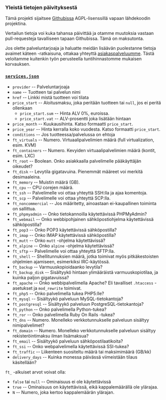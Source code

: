 ### Yleistä tietojen päivityksestä

Tämä projekti sijaitsee [Githubissa](https://github.com/sendanor/hostingvertailu.info) AGPL-lisenssillä vapaan lähdekoodin projektina.

Vertailun tietoja voi kuka tahansa päivittää ja otamme muutoksia vastaan pull-requesteja tavalliseen tapaan Githubissa. Tämä on maksutonta.

Jos olette palveluntarjoaja ja haluatte meidän lisäävän puolestanne tietoja avaimet käteen -ratkaisuna, ottakaa yhteyttä 
[asiakaspalveluumme](https://ohjelmistoarkkitehti.fi/). Tästä veloitamme kuitenkin työn perusteella tuntihinnastomme 
mukaisen korvauksen.

### [`services.json`](https://github.com/sendanor/hostingvertailu.info/blob/master/docs/_data/services.json)

 * `provider` -- Palveluntarjoaja
 * `name` -- Tuotteen tai palvelun nimi
 * `href` -- Linkki mistä tuotteen voi tilata
 * `price_start` -- Aloitusmaksu, joka peritään tuotteen tai `null`, jos ei peritä ollenkaan
   * `price_start.sum` -- Hinta ALV 0%, euroissa.
   * `price_start.vat` -- ALV-prosentti joka lisätään hintaan
 * `price_month` -- Kuukausihinta. Katso formaatti `price_start`.
 * `price_year` -- Hinta kerralla koko vuodesta. Katso formaatti `price_start`.
 * `conditions` -- Jos tuotteessa/palvelussa on ehtoja
 * `ft_virtuals` -- Numero. Virtuaalipalvelimien määrä (full virtualization, esim. KVM)
 * `ft_containers` -- Numero. Kevyiden virtuaalipalvelimien määrä (kontit, esim. LXC)
 * `ft_root` -- Boolean. Onko asiakkaalla palvelimelle pääkäyttäjän oikeudet?
 * `ft_disk` -- Levytila gigatavuina. Pienemmät määreet voi merkitä desimaaleina.
 * `ft_memory` -- Muistin määrä (GB).
 * `ft_cpu` -- CPU corejen määrä.
 * `ft_ssh` -- Palvelimelle voi ottaa yhteyttä SSH:lla ja ajaa komentoja.
 * `ft_scp` -- Palvelimelle voi ottaa yhteyttä SCP:lla.
 * `ft_noncommercial` -- Jos määritetty, ainoastaan ei-kaupallinen toiminta on sallittua.
 * `ft_phpmyadmin` -- Onko tietokannoilla käytettävissä PHPMyAdmin?
 * `ft_webmail` -- Onko webbipohjainen sähköpostiohjelma käytettävissä sähköpostilla?
 * `ft_pop3` -- Onko POP3 käytettävissä sähköpostilla?
 * `ft_imap` -- Onko IMAP käytettävissä sähköpostilla?
 * `ft_mutt` -- Onko `mutt` -ohjelma käytettävissä?
 * `ft_alpine` -- Onko `alpine` -ohjelma käytettävissä?
 * `ft_sftp` -- Palvelimelle voi ottaa yhteyttä SFTP:lla.
 * `ft_shell` -- Shellitunnuksien määrä, jotka toimivat myös pitkäkestoisten ohjelmien ajamiseen, esimerkiksi IRC-käytössä.
 * `ft_backup` -- Varmuuskopioidaanko levytila?
 * `ft_backup_disk` -- Sisältyykö hintaan ylimääräistä varmuuskopiotilaa, ja kuinka paljon gigatavuissa?
 * `ft_apache` -- Onko webbipalvelimella Apache? Eli tavalliset `.htaccess` -asetukset ja `mod_rewrite` toimivat.
 * `ft_php5` -- Onko palvelimella tukea PHP5:lle?
 * `ft_mysql` -- Sisältyykö palveluun MySQL-tietokantoja?
 * `ft_postgresql` -- Sisältyykö palveluun PostgreSQL-tietokantoja?
 * `ft_python` -- Onko palvelimella Python-tukea?
 * `ft_ror` -- Onko palvelimella Ruby On Rails -tukea?
 * `ft_dns` -- Numero. Monelleko verkkotunnukselle palveluun sisältyy nimipalvelimet?
 * `ft_domain` -- Numero. Monelleko verkkotunnukselle palveluun sisältyy rekisteröintimaksu ilman lisämaksua?
 * `ft_email` -- Sisältyykö palveluun sähköpostilaatikoita?
 * `ft_ssi` -- Onko webpalvelimella käytettävissä SSI-tukea?
 * `ft_traffic` -- Liikenteen suositeltu määrä tai maksimimäärä (GB/kk)
 * `delivery_days` -- Kuinka monessa päivässä viimeistään tilaus käsitellään?
 
`ft_` -alkuiset arvot voivat olla: 

 * `false` tai `null` -- Ominaisuus ei ole käytettävissä
 * `true` -- Ominaisuus on käytettävissä, eikä kappalemäärällä ole ylärajaa.
 * `N` -- Numero, joka kertoo kappalemäärän ylärajan.
